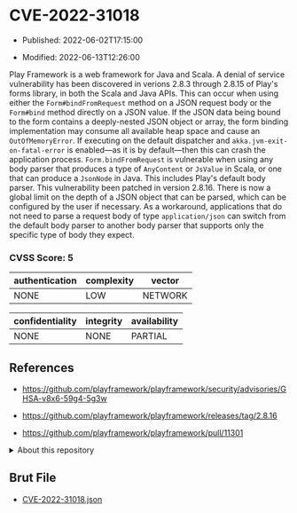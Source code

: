 # CVE-2022-31018

- Published: 2022-06-02T17:15:00

- Modified: 2022-06-13T12:26:00

Play Framework is a web framework for Java and Scala. A denial of service vulnerability has been discovered in verions 2.8.3 through 2.8.15 of Play's forms library, in both the Scala and Java APIs. This can occur when using either the `Form#bindFromRequest` method on a JSON request body or the `Form#bind` method directly on a JSON value. If the JSON data being bound to the form contains a deeply-nested JSON object or array, the form binding implementation may consume all available heap space and cause an `OutOfMemoryError`. If executing on the default dispatcher and `akka.jvm-exit-on-fatal-error` is enabled—as it is by default—then this can crash the application process. `Form.bindFromRequest` is vulnerable when using any body parser that produces a type of `AnyContent` or `JsValue` in Scala, or one that can produce a `JsonNode` in Java. This includes Play's default body parser. This vulnerability been patched in version 2.8.16. There is now a global limit on the depth of a JSON object that can be parsed, which can be configured by the user if necessary. As a workaround, applications that do not need to parse a request body of type `application/json` can switch from the default body parser to another body parser that supports only the specific type of body they expect.

### CVSS Score: **5**

| authentication | complexity | vector |
| --- | --- | --- |
| NONE | LOW | NETWORK |

| confidentiality | integrity | availability |
| --- | --- | --- |
| NONE | NONE | PARTIAL |

## References

* https://github.com/playframework/playframework/security/advisories/GHSA-v8x6-59g4-5g3w

* https://github.com/playframework/playframework/releases/tag/2.8.16

* https://github.com/playframework/playframework/pull/11301

<details>
<summary>About this repository</summary> 

  This repository is part of the project [Live Hack CVE](https://github.com/Live-Hack-CVE). Main website can be found [www.live-hack.org](https://www.live-hack.org) 
  
  Made by [Sn0wAlice](https://github.com/Sn0wAlice) for the people that care about security and need to have a feed of the latest CVEs. Hope you enjoy it, don't forget to star the repo and follow me on [Twitter](https://twitter.com/Sn0wAlice) and [Github](https://github.com/Sn0wAlice). And that is my [personnal website](https://www.alice-snow.me/)

  - [Home Page](https://github.com/Live-Hack-CVE)
  - [Framework](https://github.com/Live-Hack-CVE/cve-framework)
  - [CVE database](https://github.com/Live-Hack-CVE/full_database)
  - [Changelog](https://github.com/Live-Hack-CVE/Changelog)
</details>

## Brut File

* [CVE-2022-31018.json](https://raw.githubusercontent.com/Live-Hack-CVE/full_database/main/cves/2022/CVE-2022-31018.json)

